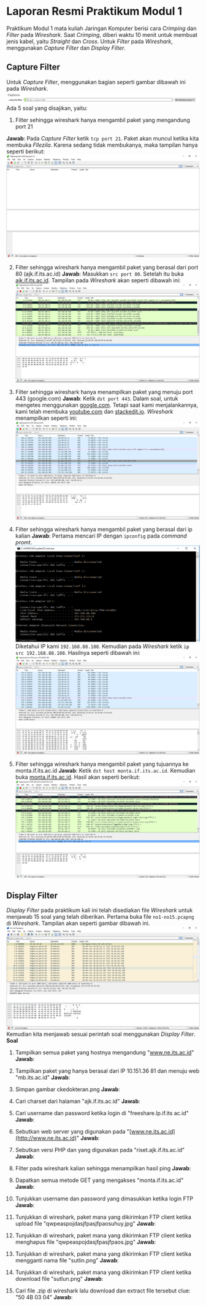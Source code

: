 # Laporan Resmi Praktikum Modul 1

Praktikum Modul 1 mata kuliah Jaringan Komputer berisi cara *Crimping* dan *Filter* pada *Wireshark*. Saat *Crimping*, diberi waktu 10 menit untuk membuat jenis kabel, yaitu *Straight* dan *Cross*. Untuk *Filter* pada *Wireshark*, menggunakan *Capture Filter* dan *Display Filter*.

## Capture Filter

Untuk *Capture Filter*, menggunakan bagian seperti gambar dibawah ini pada *Wireshark*.
![Capture Filter](images/capture_filter.png)
 Ada 5 soal yang disajikan, yaitu:
 1. Filter sehingga wireshark hanya mengambil paket yang mengandung port 21

 **Jawab**:
Pada *Capture Filter* ketik `tcp port 21`. Paket akan muncul ketika kita membuka *FIlezila*. Karena sedang tidak membukanya, maka tampilan hanya seperti berikut:
![Tampilan port 21](images/capture1.png)

 2. Filter sehingga wireshark hanya mengambil paket yang berasal dari port 80 (ajk.if.its.ac.id)
 **Jawab**:
Masukkan `src port 80`. Setelah itu buka [ajk.if.its.ac.id](ajk.if.its.ac.id). Tampilan pada *Wireshark* akan seperti dibawah ini:
![Tampilan source port 80](images/capture2.png)
 
 3. Filter sehingga wireshark hanya menampilkan paket yang menuju port 443 (google.com)
 **Jawab**:
Ketik `dst port 443`. Dalam soal, untuk mengetes menggunakan [google.com](google.com). Tetapi saat kami menjalankannya, kami telah membuka [youtube.com](youtube.com) dan [stackedit.io](stackedit.io). *Wireshark* menampilkan seperti ini:
![Tampilan destination port 443](images/capture3.png)

 4. Filter sehingga wireshark hanya mengambil paket yang berasal dari ip kalian
 **Jawab**:
Pertama mencari IP dengan `ipconfig` pada *command promt*. 
![Tampilan ipconfig](images/ipconfig.png)
Diketahui IP kami `192.168.88.108`. Kemudian pada *Wireshark* ketik `ip src 192.168.88.108`. Hasilnya seperti dibawah ini:
![Tampilan source dari ip sendiri](images/capture4.png)

 5. Filter sehingga wireshark hanya mengambil paket yang tujuannya ke monta.if.its.ac.id
 **Jawab**:
Ketik `dst host monta.if.its.ac.id`. Kemudian buka [monta.if.its.ac.id](monta.if.its.ac.id). Hasil akan seperti berikut:
![Tampilan destination monta.if.its.ac.id](images/capture5.png)


## Display Filter

*Display Filter* pada praktikum kali ini telah disediakan file *Wireshark* untuk menjawab 15 soal yang telah diberikan. Pertama buka file `no1-no15.pcapng` di *Wireshark*. Tampilan akan seperti gambar dibawah ini.
![Open file no1-no15.pcapng](images/open_file.png)
Kemudian kita menjawab sesuai perintah soal menggunakan *Display Filter*.
**Soal**
1.  Tampilkan semua paket yang hostnya mengandung "www.ne.its.ac.id"
**Jawab**:

    
2.  Tampilkan paket yang hanya berasal dari IP 10.151.36 81 dan menuju web "mb.its.ac.id"
**Jawab**:

    
3.  Simpan gambar ckedokteran.png
**Jawab**:

    
4.  Cari charset dari halaman "ajk.if.its.ac.id"
**Jawab**:

    
5.  Cari username dan password ketika login di "freeshare.lp.if.its ac.id"
**Jawab**:

    
6.  Sebutkan web server yang digunakan pada "[www.ne.its.ac.id](http://www.ne.its.ac.id)"
**Jawab**:


7.  Sebutkan versi PHP dan yang digunakan pada "riset.ajk.if.its.ac.id"
**Jawab**:


8.  Filter pada wireshark kalian sehingga menampilkan hasil ping
**Jawab**:

    
9.  Dapatkan semua metode GET yang mengakses "monta.if.its.ac.id"
**Jawab**:

    
10.  Tunjukkan username dan password yang dimasukkan ketika login FTP
**Jawab**:

    
11.  Tunjukkan di wireshark, paket mana yang dikirimkan FTP client ketika upload file "qwpeaspojdasjfpasjfpaosuhuy.jpg"
**Jawab**:

    
12.  Tunjukkan di wireshark, paket mana yang dikirimkan FTP client ketika menghapus file "qwpeaspojdasjfpasjfpaos.jpg"
**Jawab**:

    
13.  Tunjukkan di wireshark, paket mana yang dikirimkan FTP client ketika mengganti nama file "sutlin.png"
**Jawab**:

    
14.  Tunjukkan di wireshark, paket mana yang dikirimkan FTP client ketika download file "sutlun.png"
**Jawab**:

    
15.  Cari file .zip di wireshark lalu download dan extract file tersebut
clue: "50 4B 03 04"
**Jawab**:

